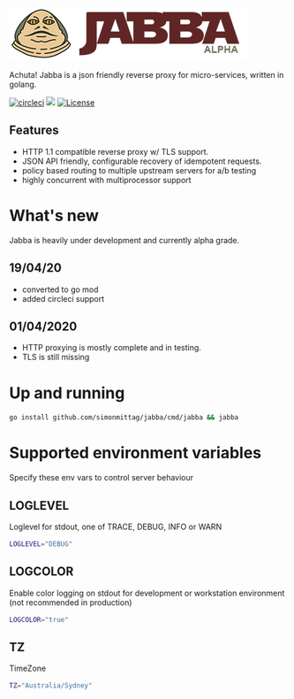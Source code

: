 ![](jabba.png)

Achuta! Jabba is a json friendly reverse proxy for micro-services, written in golang.

[![circleci](https://circleci.com/gh/simonmittag/jabba.svg?style=shield)](https://circleci.com/gh/simonmittag/jabba)
<a href="https://codeclimate.com/github/simonmittag/jabba/maintainability"><img src="https://api.codeclimate.com/v1/badges/326d3c304e32645811c8/maintainability" /></a>
[![License](https://img.shields.io/badge/License-Apache%202.0-blue.svg)](https://opensource.org/licenses/Apache-2.0)

## Features
* HTTP 1.1 compatible reverse proxy w/ TLS support.
* JSON API friendly, configurable recovery of idempotent requests.
* policy based routing to multiple upstream servers for a/b testing
* highly concurrent with multiprocessor support

# What's new
Jabba is heavily under development and currently alpha grade. 

## 19/04/20
* converted to go mod
* added circleci support

## 01/04/2020
* HTTP proxying is mostly complete and in testing.
* TLS is still missing

# Up and running

```bash
go install github.com/simonmittag/jabba/cmd/jabba && jabba
```

# Supported environment variables

Specify these env vars to control server behaviour


## LOGLEVEL
Loglevel for stdout, one of TRACE, DEBUG, INFO or WARN

```bash
LOGLEVEL="DEBUG"
```

## LOGCOLOR
Enable color logging on stdout for development or workstation environment (not recommended in production)

```bash
LOGCOLOR="true"
```

## TZ
TimeZone

```bash
TZ="Australia/Sydney"
```
